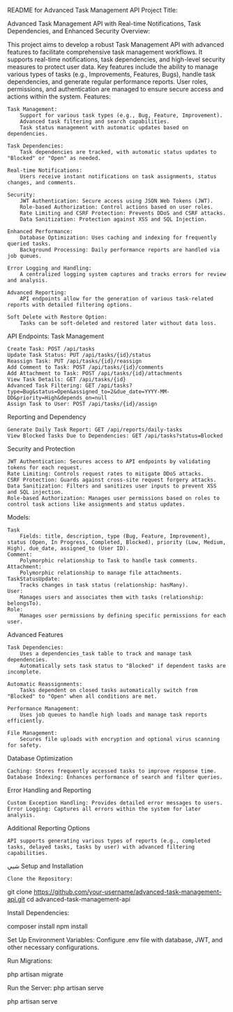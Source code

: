 README for Advanced Task Management API
Project Title:

Advanced Task Management API with Real-time Notifications, Task Dependencies, and Enhanced Security
Overview:

This project aims to develop a robust Task Management API with advanced features to facilitate comprehensive task management workflows. It supports real-time notifications, task dependencies, and high-level security measures to protect user data. Key features include the ability to manage various types of tasks (e.g., Improvements, Features, Bugs), handle task dependencies, and generate regular performance reports. User roles, permissions, and authentication are managed to ensure secure access and actions within the system.
Features:

    Task Management:
        Support for various task types (e.g., Bug, Feature, Improvement).
        Advanced task filtering and search capabilities.
        Task status management with automatic updates based on dependencies.

    Task Dependencies:
        Task dependencies are tracked, with automatic status updates to "Blocked" or "Open" as needed.

    Real-time Notifications:
        Users receive instant notifications on task assignments, status changes, and comments.

    Security:
        JWT Authentication: Secure access using JSON Web Tokens (JWT).
        Role-based Authorization: Control actions based on user roles.
        Rate Limiting and CSRF Protection: Prevents DDoS and CSRF attacks.
        Data Sanitization: Protection against XSS and SQL Injection.

    Enhanced Performance:
        Database Optimization: Uses caching and indexing for frequently queried tasks.
        Background Processing: Daily performance reports are handled via job queues.

    Error Logging and Handling:
        A centralized logging system captures and tracks errors for review and analysis.

    Advanced Reporting:
        API endpoints allow for the generation of various task-related reports with detailed filtering options.

    Soft Delete with Restore Option:
        Tasks can be soft-deleted and restored later without data loss.

API Endpoints:
Task Management

    Create Task: POST /api/tasks
    Update Task Status: PUT /api/tasks/{id}/status
    Reassign Task: PUT /api/tasks/{id}/reassign
    Add Comment to Task: POST /api/tasks/{id}/comments
    Add Attachment to Task: POST /api/tasks/{id}/attachments
    View Task Details: GET /api/tasks/{id}
    Advanced Task Filtering: GET /api/tasks?type=Bug&status=Open&assigned_to=2&due_date=YYYY-MM-DD&priority=High&depends_on=null
    Assign Task to User: POST /api/tasks/{id}/assign

Reporting and Dependency

    Generate Daily Task Report: GET /api/reports/daily-tasks
    View Blocked Tasks Due to Dependencies: GET /api/tasks?status=Blocked

Security and Protection

    JWT Authentication: Secures access to API endpoints by validating tokens for each request.
    Rate Limiting: Controls request rates to mitigate DDoS attacks.
    CSRF Protection: Guards against cross-site request forgery attacks.
    Data Sanitization: Filters and sanitizes user inputs to prevent XSS and SQL injection.
    Role-based Authorization: Manages user permissions based on roles to control task actions like assignments and status updates.

Models:

    Task
        Fields: title, description, type (Bug, Feature, Improvement), status (Open, In Progress, Completed, Blocked), priority (Low, Medium, High), due_date, assigned_to (User ID).
    Comment:
        Polymorphic relationship to Task to handle task comments.
    Attachment:
        Polymorphic relationship to manage file attachments.
    TaskStatusUpdate:
        Tracks changes in task status (relationship: hasMany).
    User:
        Manages users and associates them with tasks (relationship: belongsTo).
    Role:
        Manages user permissions by defining specific permissions for each user.

Advanced Features

    Task Dependencies:
        Uses a dependencies_task table to track and manage task dependencies.
        Automatically sets task status to "Blocked" if dependent tasks are incomplete.

    Automatic Reassignments:
        Tasks dependent on closed tasks automatically switch from "Blocked" to "Open" when all conditions are met.

    Performance Management:
        Uses job queues to handle high loads and manage task reports efficiently.

    File Management:
        Secures file uploads with encryption and optional virus scanning for safety.

Database Optimization

    Caching: Stores frequently accessed tasks to improve response time.
    Database Indexing: Enhances performance of search and filter queries.

Error Handling and Reporting

    Custom Exception Handling: Provides detailed error messages to users.
    Error Logging: Captures all errors within the system for later analysis.

Additional Reporting Options

    API supports generating various types of reports (e.g., completed tasks, delayed tasks, tasks by user) with advanced filtering capabilities.
شيي
Setup and Installation

    Clone the Repository:

git clone https://github.com/your-username/advanced-task-management-api.git
cd advanced-task-management-api

Install Dependencies:

composer install
npm install

Set Up Environment Variables: Configure .env file with database, JWT, and other necessary configurations.

Run Migrations:

php artisan migrate

Run the Server:
php artisan serve

php artisan serve
